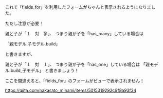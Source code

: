 

これで「fields_for」を利用したフォームがちゃんと表示されるようになりました。

ただし注意が必要！

親と子が「１　対　多」、
つまり親が子を「has_many」している場合は

「親モデル.子モデル.build」

と書きますが、

親と子が「１　対　１」、
つまり親が子を「has_one」している場合は
「親モデル.build_子モデル」
と書きましょう！

ここを間違えると、「fields_for」のフォームがビューで表示されません！

https://qiita.com/nakasato_minami/items/5015319292c9f8a93f34

